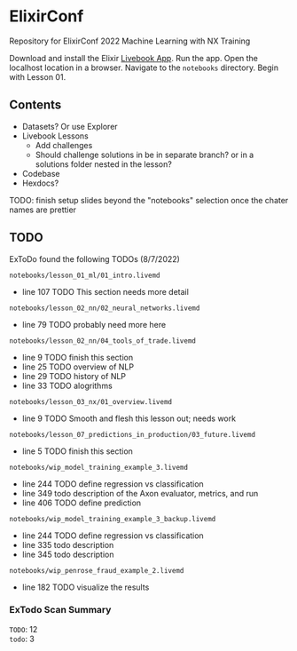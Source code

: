 # ElixirConf

Repository for ElixirConf 2022 Machine Learning with NX Training

Download and install the Elixir [Livebook App](https://livebook.dev/#install). Run the app. Open the localhost location in a browser. Navigate to the `notebooks` directory. Begin with Lesson 01.

## Contents

- Datasets? Or use Explorer
- Livebook Lessons
  - Add challenges
  - Should challenge solutions in be in separate branch? or in a solutions folder nested in the lesson?
- Codebase
- Hexdocs?

TODO: finish setup slides beyond the "notebooks" selection once the chater names are prettier

## TODO
ExToDo found the following TODOs (8/7/2022)

`notebooks/lesson_01_ml/01_intro.livemd`
  - line 107  TODO    This section needs more detail

`notebooks/lesson_02_nn/02_neural_networks.livemd`
  - line 79   TODO    probably need more here

`notebooks/lesson_02_nn/04_tools_of_trade.livemd`
  - line 9    TODO    finish this section
  - line 25   TODO    overview of NLP
  - line 29   TODO    history of NLP
  - line 33   TODO    alogrithms

`notebooks/lesson_03_nx/01_overview.livemd`
  - line 9    TODO    Smooth and flesh this lesson out; needs work

`notebooks/lesson_07_predictions_in_production/03_future.livemd`
  - line 5    TODO    finish this section

`notebooks/wip_model_training_example_3.livemd`
  - line 244  TODO    define regression vs classification
  - line 349  todo    description of the Axon evaluator, metrics, and run
  - line 406  TODO    define prediction

`notebooks/wip_model_training_example_3_backup.livemd`
  - line 244  TODO    define regression vs classification
  - line 335  todo    description
  - line 345  todo    description

`notebooks/wip_penrose_fraud_example_2.livemd`
  - line 182  TODO    visualize the results

### ExTodo Scan Summary
`TODO`: 12        
`todo`: 3          
